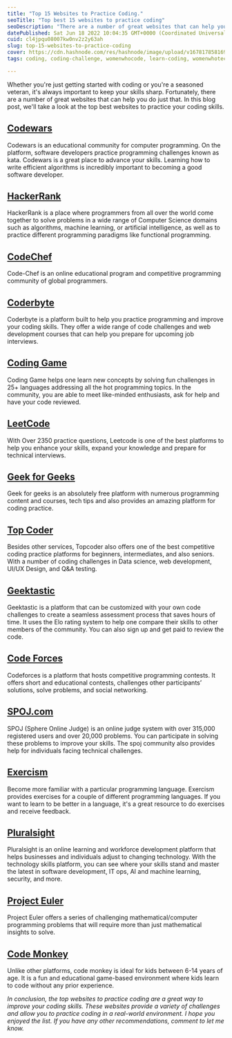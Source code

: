 ```yaml
---
title: "Top 15 Websites to Practice Coding."
seoTitle: "Top best 15 websites to practice coding"
seoDescription: "There are a number of great websites that can help you practice. In this blog post, we'll take a look at the top best websites to practice your coding s"
datePublished: Sat Jun 18 2022 10:04:35 GMT+0000 (Coordinated Universal Time)
cuid: cl4jpqu08007kw0nv2z2y63ah
slug: top-15-websites-to-practice-coding
cover: https://cdn.hashnode.com/res/hashnode/image/upload/v1678178581696/f6495ab4-68bf-4a7c-9809-6c9c9a584122.png
tags: coding, coding-challenge, womenwhocode, learn-coding, womenwhotech

---
```


Whether you're just getting started with coding or you're a seasoned veteran, it's always important to keep your skills sharp. Fortunately, there are a number of great websites that can help you do just that. In this blog post, we'll take a look at the top best websites to practice your coding skills.

## [Codewars](https://www.codewars.com/)
Codewars is an educational community for computer programming. On the platform, software developers practice programming challenges known as kata. Codewars is a great place to advance your skills. Learning how to write efficient algorithms is incredibly important to becoming a good software developer.

## [HackerRank](https://www.hackerrank.com/)
HackerRank is a place where programmers from all over the world come together to solve problems in a wide range of Computer Science domains such as algorithms, machine learning, or artificial intelligence, as well as to practice different programming paradigms like functional programming.

## [CodeChef](https://www.codechef.com/)
Code-Chef is an online educational program and competitive programming community of global programmers.

## [Coderbyte](https://coderbyte.com/)
Coderbyte is a platform built to help you practice programming and improve your coding skills. They offer a wide range of code challenges and web development courses that can help you prepare for upcoming job interviews.

## [Coding Game](https://www.codingame.com/start)
Coding Game helps one learn new concepts by solving fun challenges in 25+ languages addressing all the hot programming topics. In the community, you are able to meet like-minded enthusiasts, ask for help and have your code reviewed.

## [LeetCode](https://leetcode.com/)
With Over 2350 practice questions, Leetcode is one of the best platforms to help you enhance your skills, expand your knowledge and prepare for technical interviews.

## [Geek for Geeks](https://practice.geeksforgeeks.org/)
Geek for geeks is an absolutely free platform with numerous programming content and courses, tech tips and also provides an amazing platform for coding practice.

## [Top Coder](https://www.topcoder.com/community/practice)
Besides other services, Topcoder also offers one of the best competitive coding practice platforms for beginners, intermediates, and also seniors. With a number of coding challenges in Data science, web development, UI/UX Design, and  Q&A testing.

## [Geektastic](https://geektastic.com/)
Geektastic is a platform that can be customized with your own code challenges to create a seamless assessment process that saves hours of time. It uses the Elo rating system to help one compare their skills to other members of the community. You can also sign up and get paid to review the code.

## [Code Forces](https://codeforces.com/)
Codeforces is a platform that hosts competitive programming contests. It offers short and educational contests, challenges other participants’ solutions, solve problems, and social networking.

## [SPOJ.com](https://www.spoj.com/)
SPOJ (Sphere Online Judge) is an online judge system with over 315,000 registered users and over 20,000 problems. You can participate in solving these problems to improve your skills. The spoj community also provides help for individuals facing technical challenges. 

## [Exercism](https://exercism.org/)
Become more familiar with a particular programming language. Exercism provides exercises for a couple of different programming languages.  If you want to learn to be better in a language, it's a great resource to do exercises and receive feedback.

## [Pluralsight](https://www.pluralsight.com/product/skill-iq)
Pluralsight is an online learning and workforce development platform that helps businesses and individuals adjust to changing technology. With the technology skills platform, you can see where your skills stand and master the latest in software development, IT ops, AI and machine learning, security, and more.

## [Project Euler](https://projecteuler.net/)
Project Euler offers a series of challenging mathematical/computer programming problems that will require more than just mathematical insights to solve.

## [Code Monkey](https://www.codemonkey.com/)
Unlike other platforms, code monkey is ideal for kids between 6-14 years of age.  It is a fun and educational game-based environment where kids learn to code without any prior experience.

*In conclusion, the top websites to practice coding are a great way to improve your coding skills. These websites provide a variety of challenges and allow you to practice coding in a real-world environment. I hope you enjoyed the list. If you have any other recommendations, comment to let me know.*



